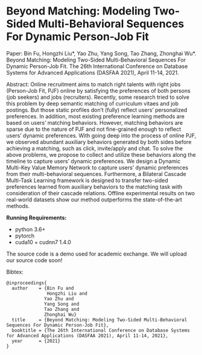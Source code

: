 # Beyond Matching: Modeling Two-Sided Multi-Behavioral Sequences For Dynamic Person-Job Fit

Paper: 
Bin Fu, Hongzhi Liu*, Yao Zhu, Yang Song, Tao Zhang, Zhonghai Wu*. Beyond Matching: Modeling Two-Sided Multi-Behavioral Sequences For Dynamic Person-Job Fit. The 26th International Conference on Database Systems for Advanced Applications (DASFAA 2021), April 11-14, 2021.

Abstract:
Online recruitment aims to match right talents with right jobs (Person-Job Fit, PJF) online by satisfying the preferences of both persons (job seekers) and jobs (recruiters). Recently, some research tried to solve this problem by deep semantic matching of curriculum vitaes and job postings. But those static profiles don’t (fully) reflect users’ personalized preferences. In addition, most existing preference learning methods are based on users’ matching behaviors. However, matching behaviors are sparse due to the nature of PJF and not fine-grained enough to reflect users’ dynamic preferences.
With going deep into the process of online PJF, we observed abundant auxiliary behaviors generated by both sides before achieving a matching, such as click, invite/apply and chat. To solve the above problems, we propose to collect and utilize these behaviors along the timeline to capture users’ dynamic preferences. We design a Dynamic Multi-Key Value Memory Network to capture users’ dynamic preferences from their multi-behavioral sequences. Furthermore, a Bilateral Cascade Multi-Task Learning framework is designed to transfer two-sided preferences learned from auxiliary behaviors to the matching task with consideration of their cascade relations. Offline experimental results on two real-world datasets show our method outperforms the state-of-the-art methods.



**Running Requirements:**
* python 3.6+
* pytorch
* cuda10 + cudnn7 1.4.0

The source code is a demo used for academic exchange. We will upload our source code soon!


Bibtex:
```
@inproceedings{
  author    = {Bin Fu and
               Hongzhi Liu and
              Yao Zhu and
              Yang Song and
              Tao Zhang and
              Zhonghai Wu}
  title     = {Beyond Matching: Modeling Two-Sided Multi-Behavioral Sequences For Dynamic Person-Job Fit},
  booktitle = {The 26th International Conference on Database Systems for Advanced Applications (DASFAA 2021), April 11-14, 2021},
  year      = {2021}
}
```

